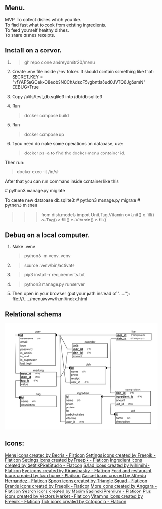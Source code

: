 ## Menu.

MVP.
To collect dishes which you like. <br>
To find fast what to cook from existing
ingredients. <br>
To feed yourself healthy dishes. <br>
To share dishes
receipts.

## Install on a server.

1.  > gh repo clone andreydmitr20/menu

2.  Create .env file inside /env folder.
    It should contain something like that:
    SECRET_KEY = "yfYAF5eGCekxO8eobSN0ChAdscF5ygbntIa6ud0JVTQ6JgSsmN"
    DEBUG=True

3.  Copy /utils/test_db.sqlite3 into /db/db.sqlite3

4.  Run

    > docker compose build

5.  Run

    > docker compose up

6.  f you need do make some operations on database, use:
    > docker ps -a
    > to find the docker-menu container id.

Then run:

> docker exec -it <docker-menu container id> /in/sh

After that you can run commans inside container like this:

\# python3 manage.py migrate

To create new database db.sqlite3:
\# python3 manage.py migrate
\# python3 m shell

> > > from dish.models import Unit,Tag,Vitamin
> > > o=Unit()
> > > o.fill()
> > > o=Tag()
> > > o.fill()
> > > o=Vitamin()
> > > o.fill()

## Debug on a local computer.

1. Make .venv

   > python3 -m venv .venv

2. > source .venv/bin/activate

3. > pip3 install -r requirements.txt

4. > python3 manage.py runserver

5. Then open in your browser (put your path instead of "....."):
   file:///...../menu/www/html/index.html

## Relational schema

<img src="./doc/rs.png">

## Icons:

<a href="https://www.flaticon.com/free-icons/menu" title="menu icons">Menu icons created by Becris - Flaticon</a>
<a href="https://www.flaticon.com/free-icons/settings" title="settings icons">Settings icons created by Freepik - Flaticon</a>
<a href="https://www.flaticon.com/free-icons/settings" title="settings icons">Settings icons created by Freepik - Flaticon</a>
<a href="https://www.flaticon.com/free-icons/ingredient" title="ingredient icons">Ingredient icons created by SetitikPixelStudio - Flaticon</a>
<a href="https://www.flaticon.com/free-icons/salad" title="salad icons">Salad icons created by Mihimihi - Flaticon</a>
<a href="https://www.flaticon.com/free-icons/eye" title="eye icons">Eye icons created by Kiranshastry - Flaticon</a>
<a href="https://www.flaticon.com/free-icons/food-and-restaurant" title="food and restaurant icons">Food and restaurant icons created by Icon home - Flaticon</a>
<a href="https://www.flaticon.com/free-icons/cancel" title="cancel icons">Cancel icons created by Alfredo Hernandez - Flaticon</a>
<a href="https://www.flaticon.com/free-icons/spoon" title="spoon icons">Spoon icons created by Triangle Squad - Flaticon</a>
<a href="https://www.flaticon.com/free-icons/brands" title="brands icons">Brands icons created by Freepik - Flaticon</a>
<a href="https://www.flaticon.com/free-icons/more" title="more icons">More icons created by Anggara - Flaticon</a>
<a href="https://www.flaticon.com/free-icons/search" title="search icons">Search icons created by Maxim Basinski Premium - Flaticon</a>
<a href="https://www.flaticon.com/free-icons/plus" title="plus icons">Plus icons created by Vectors Market - Flaticon</a>
<a href="https://www.flaticon.com/free-icons/vitamins" title="vitamins icons">Vitamins icons created by Freepik - Flaticon</a>
<a href="https://www.flaticon.com/free-icons/tick" title="tick icons">Tick icons created by Octopocto - Flaticon</a>
